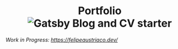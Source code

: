 <h1 align="center">
    Portfolio<br/>
<img alt="Gatsby Blog and CV starter" src="https://github.com/w1redl4in/gatsby-starter-cv/blob/master/static/demo.jpeg?raw=true">

</h1>

_Work in Progress: https://felipeaustriaco.dev/_
